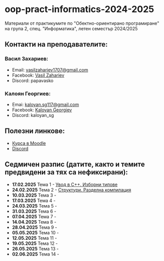 # oop-pract-informatics-2024-2025
Материали от практикумите по "Обектно-ориентирано програмиране" на група 2, спец. "Информатика", летен семестър 2024/2025

## Контакти на преподавателите:

### Васил Захариев:

- Email: vasilzahariev1707@gmail.com
- Facebook: [Vasil Zahariev](https://www.facebook.com/vasil.zahariev.75/)
- Discord: papavasko

### Калоян Георгиев:

- Emai: kaloyan.sg117@gmail.com
- Facebook: [Kaloyan Georgiev](https://www.facebook.com/kaloqn.georgiew)
- Discord: kaloyan_sg

## Полезни линкове:

- [Курса в Moodle](https://learn.fmi.uni-sofia.bg/course/view.php?id=10995)
- [Discord](https://discord.gg/gdwPfWDWuJ)

## Седмичен разпис (датите, както и темите предвидени за тях са нефиксирани):

- **17.02.2025** Тема 1 - [Увод в C++. Изборни типове](./01-Hello-Cpp/)
- **24.02.2025** Тема 2 - [Структури. Разделна компилация](./02-Structures/)
- **10.03.2025** Тема 3 - [](./)
- **17.03.2025** Тема 4 - [](./)
- **24.03.2025** Тема 5 - [](./)
- **31.03.2025** Тема 6 - [](./)
- **07.04.2025** Тема 7 - [](./)
- **14.04.2025** Тема 8 - [](./)
- **28.04.2025** Тема 9 - [](./)
- **05.05.2025** Тема 10 - [](./)
- **12.05.2025** Тема 11 - [](./)
- **19.05.2025** Тема 12 - [](./)
- **26.05.2025** Тема 13 - [](./)
- **02.06.2025** Тема 14 - [](./)
